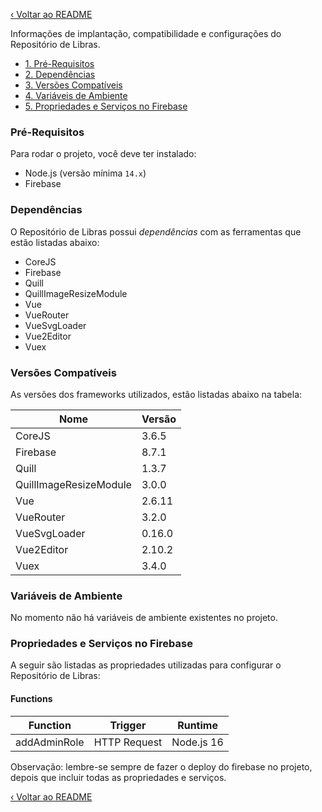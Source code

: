 [‹ Voltar ao README](../README.md)

Informações de implantação, compatibilidade e configurações do Repositório de Libras.

 - [1. Pré-Requisitos](#pré-requisitos)
 - [2. Dependências](#dependências)
 - [3. Versões Compatíveis](#versões-compatíveis)
 - [4. Variáveis de Ambiente](#variáveis-de-ambiente)
 - [5. Propriedades e Serviços no Firebase](#propriedades-e-serviços-no-firebase)


### Pré-Requisitos
Para rodar o projeto, você deve ter instalado:
 - Node.js (versão mínima `14.x`)
 - Firebase


### Dependências
 O Repositório de Libras possui *dependências* com as ferramentas que estão listadas abaixo:
 
  - CoreJS
  - Firebase
  - Quill
  - QuillImageResizeModule
  - Vue
  - VueRouter
  - VueSvgLoader
  - Vue2Editor  
  - Vuex
 

 ### Versões Compatíveis

As versões dos frameworks utilizados, estão listadas abaixo na tabela:

| Nome | Versão |
| --- | --- |
| CoreJS | 3.6.5 |
| Firebase | 8.7.1 |
| Quill | 1.3.7 |
| QuillImageResizeModule| 3.0.0 |
| Vue | 2.6.11 |
| VueRouter| 3.2.0 |
| VueSvgLoader | 0.16.0 |
| Vue2Editor  | 2.10.2 |
| Vuex | 3.4.0 |

### Variáveis de Ambiente
No momento não há variáveis de ambiente existentes no projeto.

### Propriedades e Serviços no Firebase
A seguir são listadas as propriedades utilizadas para configurar o Repositório de Libras:

#### Functions

| Function     | Trigger      | Runtime    |
|--------------|--------------|------------|
| addAdminRole | HTTP Request | Node.js 16 |

Observação: lembre-se sempre de fazer o deploy do firebase no projeto, depois que incluir todas as propriedades e serviços.

[‹ Voltar ao README](../README.md)